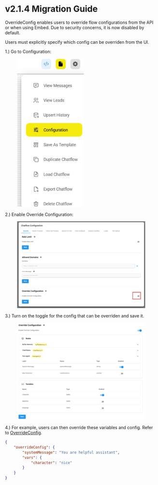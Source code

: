 # v2.1.4 Migration Guide

OverrideConfig enables users to override flow configurations from the API or when using Embed. Due to security concerns, it is now disabled by default.

Users must explicitly specify which config can be overriden from the UI.

1.) Go to Configuration:

<figure><img src="../.gitbook/assets/image (189).png" alt="" width="221"><figcaption></figcaption></figure>

2.) Enable Override Configuration:

<figure><img src="../.gitbook/assets/image (190).png" alt=""><figcaption></figcaption></figure>

3.) Turn on the toggle for the config that can be overriden and save it.

<figure><img src="../.gitbook/assets/image (191).png" alt=""><figcaption></figcaption></figure>

4.) For example, users can then override these variables and config. Refer to [OverrideConfig](../using-aimicromind/api.md#override-config).

```json
{
    "overrideConfig": {
        "systemMessage": "You are helpful assistant",
        "vars": {
            "character": "nice"
        }
    }
}
```
